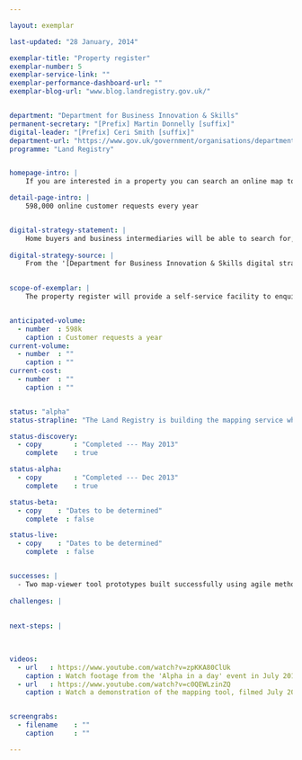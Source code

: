 ```yaml
---

layout: exemplar

last-updated: "28 January, 2014"

exemplar-title: "Property register"
exemplar-number: 5
exemplar-service-link: ""
exemplar-performance-dashboard-url: ""
exemplar-blog-url: "www.blog.landregistry.gov.uk/"


department: "Department for Business Innovation & Skills"
permanent-secretary: "[Prefix] Martin Donnelly [suffix]"
digital-leader: "[Prefix] Ceri Smith [suffix]"
department-url: "https://www.gov.uk/government/organisations/department-for-business-innovation-skills"
programme: "Land Registry"


homepage-intro: |
    If you are interested in a property you can search an online map to find out more about it

detail-page-intro: |
    598,000 online customer requests every year


digital-strategy-statement: |
    Home buyers and business intermediaries will be able to search for, gain data on and register property in the UK, without the need for the delays inherent in current disjointed, paper based systems.
    
digital-strategy-source: |
    From the '[Department for Business Innovation & Skills digital strategy](http://discuss.bis.gov.uk/digitalstrategy/page/7/)' --- December 2012
    

scope-of-exemplar: |
    The property register will provide a self-service facility to enquire whether land or property is registered, if it is a freehold or leasehold registration, and the title number including copies of the register and title plan for England and Wales. This new service will be free and replace a paper-based fee-paying route - it is largely aimed at business users (eg property surveyors).


anticipated-volume:
  - number  : 598k
    caption : Customer requests a year
current-volume:
  - number  : ""
    caption : ""
current-cost:
  - number  : ""
    caption : ""


status: "alpha"
status-strapline: "The Land Registry is building the mapping service while talking to GDS about increasing the scope of the exemplar to include broader transformational change."

status-discovery:
  - copy        : "Completed --- May 2013"
    complete    : true

status-alpha:
  - copy        : "Completed --- Dec 2013"
    complete    : true

status-beta:
  - copy    : "Dates to be determined"
    complete  : false

status-live:
  - copy    : "Dates to be determined"
    complete  : false


successes: |
  - Two map-viewer tool prototypes built successfully using agile methods
  
challenges: |
  
  
next-steps: |
  
  

videos:
  - url   : https://www.youtube.com/watch?v=zpKKA80ClUk
    caption : Watch footage from the 'Alpha in a day' event in July 2013, held by the Land Registry and the Government Digital Service.
  - url   : https://www.youtube.com/watch?v=c0QEWLzinZQ
    caption : Watch a demonstration of the mapping tool, filmed July 2013.


screengrabs:
  - filename    : ""
    caption     : ""

---
```




